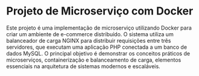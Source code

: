 # Projeto de Microserviço com Docker

Este projeto é uma implementação de microserviço utilizando Docker para criar um ambiente de e-commerce distribuído. O sistema utiliza um balanceador de carga NGINX para distribuir requisições entre três servidores, que executam uma aplicação PHP conectada a um banco de dados MySQL.
O principal objetivo é demonstrar os conceitos práticos de microserviços, containerização e balanceamento de carga, elementos essenciais na arquitetura de sistemas modernos e escaláveis.